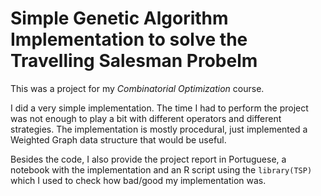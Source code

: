 # Simple Genetic Algorithm Implementation to solve the **Travelling Salesman Probelm**

This was a project for my *Combinatorial Optimization* course.

I did a very simple implementation. The time I had to perform the project was not enough to play a bit with different operators and different strategies.
The implementation is mostly procedural, just implemented a Weighted Graph data structure that would be useful.

Besides the code, I also provide the project report in Portuguese, a notebook with the implementation and an R script using the `library(TSP)` which I used to check how bad/good my implementation was.
